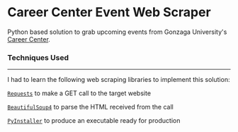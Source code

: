 # Career Center Event Web Scraper


Python based solution to grab upcoming events from Gonzaga University's [Career Center](https://www.gonzaga.edu/student-life/career-services).  

### Techniques Used
-----

I had to learn the following web scraping libraries to implement this solution:

<a href='http://docs.python-requests.org/en/master/'>`Requests`</a> to make a GET call to the target website

<a href='https://pypi.org/project/beautifulsoup4/'>`BeautifulSoup4`</a> to parse the HTML received from the call

<a href='https://www.pyinstaller.org/'>`PyInstaller`</a> to produce an executable ready for production
